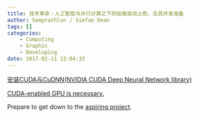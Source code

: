 ```yaml
---
title: 技术革命：人工智能与并行计算之下的绘画自动上色，及其开发准备
author: Semprathlon / Simfae Dean
tags: []
categories:
	- Computing
	- Graphic
	- Developing
date: 2017-02-11 12:04:33
---
```

[安装CUDA与CuDNN(NVIDIA CUDA Deep Neural Network library)](http://blog.csdn.net/xuezhisdc/article/details/48651003)

[CUDA-enabled GPU is necessary.](https://developer.nvidia.com/cuda-gpus)

Prepare to get down to the [aspiring project](https://github.com/pfnet/PaintsChainer).